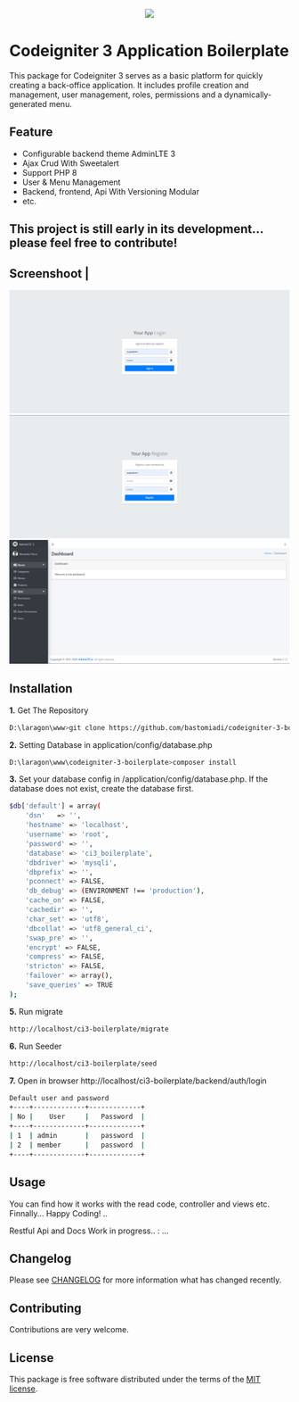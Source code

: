 <p align="center"><img src="https://upload.wikimedia.org/wikipedia/commons/thumb/0/04/CodeIgniter_Logo.svg/1024px-CodeIgniter_Logo.svg.png" width="200"></p>

Codeigniter 3 Application Boilerplate
=====================================
This package for Codeigniter 3 serves as a basic platform for quickly creating a back-office application. It includes profile creation and management, user management, roles, permissions and a dynamically-generated menu.

Feature
-------
* Configurable backend theme AdminLTE 3
* Ajax Crud With Sweetalert
* Support PHP 8
* User & Menu Management
* Backend, frontend, Api With Versioning Modular
* etc.

This project is still early in its development... please feel free to contribute!
------------------------------------------------------------
Screenshoot |
-------------------------------------------------------------------------------
![Login](screenshot/web/login.png?raw=true)
![Register](screenshot/web/register.png?raw=true)
![Dashboard](screenshot/web/dashboard.png?raw=true)

Installation
------------

**1.** Get The Repository

```bash
D:\laragon\www>git clone https://github.com/bastomiadi/codeigniter-3-boilerplate

```
**2.** Setting Database in application/config/database.php

```bash
D:\laragon\www\codeigniter-3-boilerplate>composer install
```

**3.** Set your database config in /application/config/database.php. If the database does not exist, create the database first.

```bash
$db['default'] = array(
	'dsn'	=> '',
	'hostname' => 'localhost',
	'username' => 'root',
	'password' => '',
	'database' => 'ci3_boilerplate',
	'dbdriver' => 'mysqli',
	'dbprefix' => '',
	'pconnect' => FALSE,
	'db_debug' => (ENVIRONMENT !== 'production'),
	'cache_on' => FALSE,
	'cachedir' => '',
	'char_set' => 'utf8',
	'dbcollat' => 'utf8_general_ci',
	'swap_pre' => '',
	'encrypt' => FALSE,
	'compress' => FALSE,
	'stricton' => FALSE,
	'failover' => array(),
	'save_queries' => TRUE
);
```
**5.** Run migrate 
```bash
http://localhost/ci3-boilerplate/migrate
```

**6.** Run Seeder 

```bash
http://localhost/ci3-boilerplate/seed
```

**7.** Open in browser http://localhost/ci3-boilerplate/backend/auth/login
```bash
Default user and password
+----+-------------+-------------+
| No |    User     |   Password  |
+----+-------------+-------------+
| 1  | admin       |   password  |
| 2  | member      |   password  |
+----+-------------+-------------+
```

Usage
-----
You can find how it works with the read code, controller and views etc. Finnally... Happy Coding!
..

Restful Api and Docs Work in progress.. : ...


Changelog
--------
Please see [CHANGELOG](CHANGELOG.md) for more information what has changed recently.

Contributing
------------
Contributions are very welcome.

License
-------

This package is free software distributed under the terms of the [MIT license](LICENSE.md).